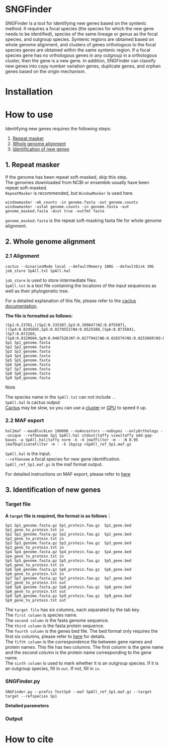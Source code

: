 # SNGFinder
SNGFinder is a tool for identifying new genes based on the syntenic method. It requires a focal species (the species for which the new gene needs to be identified), species of the same lineage or genus as the focal species, and outgroup species. Syntenic regions are obtained based on whole genome alignment, and clusters of genes orthologous to the focal species genes are obtained within the same syntenic region. If a focal species gene has no orthologous genes in any outgroup in a orthologous cluster, then the gene is a new gene. In addition, SNGFinder can classify new genes into copy number variation genes, duplicate genes, and orphan genes based on the origin mechanism.
# Installation

# How to use
Identifying new genes requires the following steps:  
1. [Repeat masker](#1-repeat-masker)
2. [Whole genome alignment](#2-whole-genome-alignment)
3. [Identification of new genes](#3-identification-of-new-genes)
## 1. Repeat masker
If the genome has been repeat soft-masked, skip this step.  
The genomes downloaded from NCBI or ensemble usually have been repeat soft-masked.  
`RepeatMasker` is recommended, but `WindowMasker` is used here.  
```
windowmasker -mk_counts -in genome.fasta -out genome.counts
windowmasker -ustat genome.counts -in genome.fasta -out genome_masked.fasta -dust true -outfmt fasta
```
`genome_masked.fasta` is the repeat soft-masking fasta file for whole genome alignment.

## 2. Whole genome alignment
### 2.1 Alignment
```
cactus --binariesMode local --defaultMemory 100G --defaultDisk 30G job_store SpAll.txt SpAll.hal
```
`job_store` is used to store intermediate files.  
`SpAll.txt` is a text file containing the locations of the input sequences as well as their phylogenetic tree.  
  
For a detailed explanation of this file, please refer to the [cactus documentation](https://github.com/ComparativeGenomicsToolkit/cactus/blob/master/doc/progressive.md#interface). 
  
**The file is formatted as follows:**  
```
(Sp1:0.23781,((Sp2:0.335387,Sp3:0.399047)N2:0.0755071,((Sp4:0.0245695,Sp5:0.0279553)N4:0.0525508,(Sp6:0.0735841,(Sp7:0.072269,(Sp8:0.0329604,Sp9:0.0467526)N7:0.0277942)N6:0.028579)N5:0.0253669)N3:0.281769)N1:0.23781)N0;
Sp1 Sp1_genome.fasta
Sp2 Sp2_genome.fasta
Sp3 Sp3_genome.fasta
Sp4 Sp4_genome.fasta
Sp5 Sp5_genome.fasta
Sp6 Sp6_genome.fasta
Sp7 Sp7_genome.fasta
Sp8 Sp8_genome.fasta
Sp9 Sp9_genome.fasta
```
> [!NOTE]
>The species name in the `SpAll.txt` can not include `.`.  
`SpAll.hal` is cactus output  
[Cactus](https://github.com/ComparativeGenomicsToolkit/cactus) may be slow, so you can use a [cluster](https://github.com/ComparativeGenomicsToolkit/cactus/blob/master/doc/progressive.md#running-on-a-cluster) or [GPU](https://github.com/ComparativeGenomicsToolkit/cactus/blob/master/doc/progressive.md#gpu-acceleration) to speed it up.
### 2.2 MAF export
```
hal2maf --maxBlockLen 100000 --noAncestors --noDupes --onlyOrthologs --unique --refGenome Sp1 SpAll.hal stdout|taffy view|taffy add-gap-bases -a SpAll.hal|taffy norm -k -d |mafFilter -m - -N 0.95 |mafDuplicateFilter -m - -k |bgzip >SpAll_ref_Sp1.maf.gz
```
`SpAll.hal` is the input.  
`--refGenome` a focal species for new gene identification.  
`SpAll_ref_Sp1.maf.gz` is the maf format output.  
  
For detailed instructions on MAF export, please refer to [here](https://github.com/ComparativeGenomicsToolkit/cactus/blob/master/doc/progressive.md#maf-export)
## 3. Identification of new genes
### Target file
**A `target` file is required, the format is as follows：**
```
Sp1 Sp1_genome.fasta.gz Sp1_protein.faa.gz  Sp1_gene.bed    Sp1_gene_to_protein.txt in
Sp2 Sp2_genome.fasta.gz Sp2_protein.faa.gz  Sp2_gene.bed    Sp2_gene_to_protein.txt in
Sp3 Sp3_genome.fasta.gz Sp3_protein.faa.gz  Sp3_gene.bed    Sp3_gene_to_protein.txt in
Sp4 Sp4_genome.fasta.gz Sp4_protein.faa.gz  Sp4_gene.bed    Sp4_gene_to_protein.txt in
Sp5 Sp5_genome.fasta.gz Sp5_protein.faa.gz  Sp5_gene.bed    Sp5_gene_to_protein.txt in
Sp6 Sp6_genome.fasta.gz Sp6_protein.faa.gz  Sp6_gene.bed    Sp6_gene_to_protein.txt in
Sp7 Sp7_genome.fasta.gz Sp7_protein.faa.gz  Sp7_gene.bed    Sp7_gene_to_protein.txt out
Sp8 Sp8_genome.fasta.gz Sp8_protein.faa.gz  Sp8_gene.bed    Sp8_gene_to_protein.txt out
Sp9 Sp9_genome.fasta.gz Sp9_protein.faa.gz  Sp9_gene.bed    Sp9_gene_to_protein.txt out
```
The `target file` has six columns, each separated by the tab key.  
The `first column` is species name.  
The `second column` is the fasta genome sequence.  
The `third column` is the fasta protein sequence.  
The `fourth column` is the genes bed file. The bed format only requires the first six columns, please refer to [here](https://grch37.ensembl.org/info/website/upload/bed.html) for details.  
The `fifth column` is the correspondence file between gene names and protein names. This file has two columns. The first column is the gene name and the second column is the protein name corresponding to the gene name.  
The `sixth column` is used to mark whether it is an outgroup species. If it is an outgroup species, fill in `out`. If not, fill in `in`.  
### SNGFinder.py
```
SNGFinder.py --prefix TestSp9 --maf SpAll_ref_Sp1.maf.gz --target target --refspecies Sp1
```
**Detailed parameters**  
### Output

# How to cite